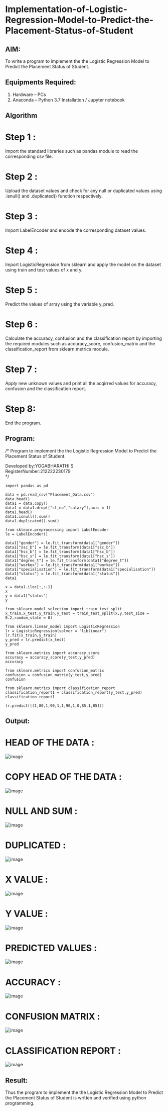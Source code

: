 # Implementation-of-Logistic-Regression-Model-to-Predict-the-Placement-Status-of-Student

## AIM:
To write a program to implement the the Logistic Regression Model to Predict the Placement Status of Student.

## Equipments Required:
1. Hardware – PCs
2. Anaconda – Python 3.7 Installation / Jupyter notebook

## Algorithm
# Step 1 :
Import the standard libraries such as pandas module to read the corresponding csv file.
# Step 2 :
Upload the dataset values and check for any null or duplicated values using .isnull() and .duplicated() function respectively.
# Step 3 :
Import LabelEncoder and encode the corresponding dataset values.
# Step 4 :
Import LogisticRegression from sklearn and apply the model on the dataset using train and test values of x and y.
# Step 5 :
Predict the values of array using the variable y_pred.
# Step 6 :
Calculate the accuracy, confusion and the classification report by importing the required modules such as accuracy_score, confusion_matrix and the classification_report from sklearn.metrics module.
# Step 7 :
Apply new unknown values and print all the acqirred values for accuracy, confusion and the classification report.
# Step 8:
End the program.

## Program:

/*
Program to implement the the Logistic Regression Model to Predict the Placement Status of Student.

Developed by:YOGABHARATHI S  
RegisterNumber:212222230179  
*/
```
import pandas as pd

data = pd.read_csv("Placement_Data.csv")
data.head()
data1 = data.copy()
data1 = data1.drop(["sl_no","salary"],axis = 1)
data1.head()
data1.isnull().sum()
data1.duplicated().sum()

from sklearn.preprocessing import LabelEncoder
le = LabelEncoder()

data1["gender"] = le.fit_transform(data1["gender"])
data1["ssc_b"] = le.fit_transform(data1["ssc_b"])
data1["hsc_b"] = le.fit_transform(data1["hsc_b"])
data1["hsc_s"] = le.fit_transform(data1["hsc_s"])
data1["degree_t"] = le.fit_transform(data1["degree_t"])
data1["workex"] = le.fit_transform(data1["workex"])
data1["specialisation"] = le.fit_transform(data1["specialisation"])
data1["status"] = le.fit_transform(data1["status"])
data1

x = data1.iloc[:,:-1]
x
y = data1["status"]
y

from sklearn.model_selection import train_test_split
x_train,x_test,y_train,y_test = train_test_split(x,y,test_size = 0.2,random_state = 0)

from sklearn.linear_model import LogisticRegression
lr = LogisticRegression(solver = "liblinear")
lr.fit(x_train,y_train)
y_pred = lr.predict(x_test)
y_pred

from sklearn.metrics import accuracy_score
accuracy = accuracy_score(y_test,y_pred)
accuracy

from sklearn.metrics import confusion_matrix
confusion = confusion_matrix(y_test,y_pred)
confusion

from sklearn.metrics import classification_report
classification_report1 = classification_report(y_test,y_pred)
classification_report1

lr.predict([[1,80,1,90,1,1,90,1,0,85,1,85]])
```
## Output:
# HEAD OF THE DATA :
![image](https://github.com/Yogabharathi3/Implementation-of-Logistic-Regression-Model-to-Predict-the-Placement-Status-of-Student/assets/118899387/b4e7913f-e49e-4c66-8c1d-77879d8cae1d)

# COPY HEAD OF THE DATA :
![image](https://github.com/Yogabharathi3/Implementation-of-Logistic-Regression-Model-to-Predict-the-Placement-Status-of-Student/assets/118899387/74bca33d-99dd-4a38-9254-480e94022eea)

# NULL AND SUM :
![image](https://github.com/Yogabharathi3/Implementation-of-Logistic-Regression-Model-to-Predict-the-Placement-Status-of-Student/assets/118899387/6c4eb879-c0bb-43d8-aa59-06fbd2479e77)

# DUPLICATED :
![image](https://github.com/Yogabharathi3/Implementation-of-Logistic-Regression-Model-to-Predict-the-Placement-Status-of-Student/assets/118899387/6aff512a-e6b3-4deb-b740-dde7aab67745)

# X VALUE :
![image](https://github.com/Yogabharathi3/Implementation-of-Logistic-Regression-Model-to-Predict-the-Placement-Status-of-Student/assets/118899387/22995262-8589-48e3-b7a4-633979dcaabb)

# Y VALUE :
![image](https://github.com/Yogabharathi3/Implementation-of-Logistic-Regression-Model-to-Predict-the-Placement-Status-of-Student/assets/118899387/f3fa0ed6-e76a-40e2-8b08-03c2f0b62e89)

# PREDICTED VALUES :
![image](https://github.com/Yogabharathi3/Implementation-of-Logistic-Regression-Model-to-Predict-the-Placement-Status-of-Student/assets/118899387/cdbd19cf-eba7-43b5-b886-60582b949b99)

# ACCURACY :
![image](https://github.com/Yogabharathi3/Implementation-of-Logistic-Regression-Model-to-Predict-the-Placement-Status-of-Student/assets/118899387/3c2cd284-8581-4f2f-857a-d64bdd136f2e)

# CONFUSION MATRIX :
![image](https://github.com/Yogabharathi3/Implementation-of-Logistic-Regression-Model-to-Predict-the-Placement-Status-of-Student/assets/118899387/eedc2fc7-4019-4343-a877-b6f3865a9424)

# CLASSIFICATION REPORT :
![image](https://github.com/Yogabharathi3/Implementation-of-Logistic-Regression-Model-to-Predict-the-Placement-Status-of-Student/assets/118899387/16f224ee-e1fc-44c5-a0e9-e03edfe873a4)

## Result:
Thus the program to implement the the Logistic Regression Model to Predict the Placement Status of Student is written and verified using python programming.
